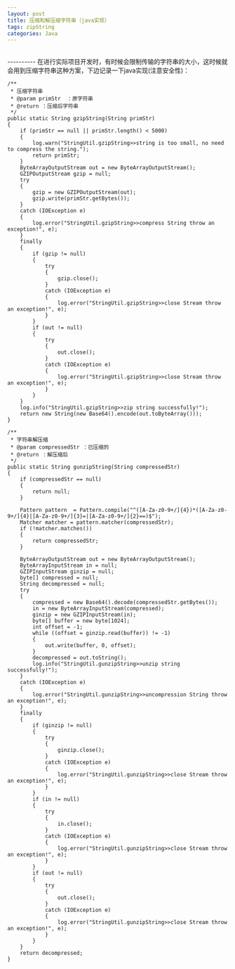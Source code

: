 ```yaml
---
layout: post
title: 压缩和解压缩字符串（java实现）
tags: zipString 
categories: Java
---
```


<div class="toc"></div>

<br/>
----------
在进行实际项目开发时，有时候会限制传输的字符串的大小，这时候就会用到压缩字符串这种方案，下边记录一下java实现(注意安全性)：

    /**
     * 压缩字符串
     * @param primStr  ：原字符串
     * @return ：压缩后字符串
     */
    public static String gzipString(String primStr)
    {
        if (primStr == null || primStr.length() < 5000) 
        { 
            log.warn("StringUtil.gzipString>>string is too small, no need to compress the string.");
            return primStr; 
        }
        ByteArrayOutputStream out = new ByteArrayOutputStream();
        GZIPOutputStream gzip = null;
        try
        {
            gzip = new GZIPOutputStream(out);
            gzip.write(primStr.getBytes());
        }
        catch (IOException e)
        {
            log.error("StringUtil.gzipString>>compress String throw an exception!", e);
        }
        finally
        {
            if (gzip != null)
            {
                try
                {
                    gzip.close();
                }
                catch (IOException e)
                {
                    log.error("StringUtil.gzipString>>close Stream throw an exception!", e);
                }
            }
            if (out != null)
            {
                try
                {
                    out.close();
                }
                catch (IOException e)
                {
                    log.error("StringUtil.gzipString>>close Stream throw an exception!", e);
                }
            }
        }
        log.info("StringUtil.gzipString>>zip string successfully!");
        return new String(new Base64().encode(out.toByteArray()));
    }
    
    /**
     * 字符串解压缩
     * @param compressedStr ：已压缩的
     * @return ：解压缩后
     */
    public static String gunzipString(String compressedStr)
    {
        if (compressedStr == null) 
        { 
            return null;
        }
        
        Pattern pattern  = Pattern.compile("^([A-Za-z0-9+/]{4})*([A-Za-z0-9+/]{4}|[A-Za-z0-9+/]{3}=|[A-Za-z0-9+/]{2}==)$");
        Matcher matcher = pattern.matcher(compressedStr); 
        if (!matcher.matches())
        {
            return compressedStr;
        }
        
        ByteArrayOutputStream out = new ByteArrayOutputStream();
        ByteArrayInputStream in = null;
        GZIPInputStream ginzip = null;
        byte[] compressed = null;
        String decompressed = null;
        try
        {
            compressed = new Base64().decode(compressedStr.getBytes());
            in = new ByteArrayInputStream(compressed);
            ginzip = new GZIPInputStream(in);
            byte[] buffer = new byte[1024];
            int offset = -1;
            while ((offset = ginzip.read(buffer)) != -1)
            {
                out.write(buffer, 0, offset);
            }
            decompressed = out.toString();
            log.info("StringUtil.gunzipString>>unzip string successfully!");
        }
        catch (IOException e)
        {
            log.error("StringUtil.gunzipString>>uncompression String throw an exception!", e);
        }
        finally
        {
            if (ginzip != null)
            {
                try
                {
                    ginzip.close();
                }
                catch (IOException e)
                {
                    log.error("StringUtil.gunzipString>>close Stream throw an exception!", e);
                }
            }
            if (in != null)
            {
                try
                {
                    in.close();
                }
                catch (IOException e)
                {
                    log.error("StringUtil.gunzipString>>close Stream throw an exception!", e);
                }
            }
            if (out != null)
            {
                try
                {
                    out.close();
                }
                catch (IOException e)
                {
                    log.error("StringUtil.gunzipString>>close Stream throw an exception!", e);
                }
            }
        }
        return decompressed;
    }
